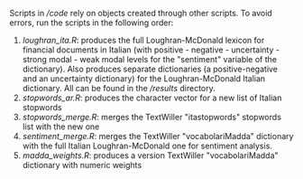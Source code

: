 Scripts in */code* rely on objects created through other scripts. To avoid errors, run the scripts in the following order:

 1. *loughran_ita.R*: produces the full Loughran-McDonald lexicon for financial documents in Italian (with positive - negative - uncertainty - strong modal - weak modal levels for the "sentiment" variable of the dictionary). Also produces separate dictionaries (a positive-negative and an uncertainty dictionary) for the Loughran-McDonald Italian dictionary. All can be found in the */results* directory.
 2. *stopwords_ar.R*: produces the character vector for a new list of Italian stopwords
 3. *stopwords_merge.R*: merges the TextWiller "itastopwords" stopwords list with the new one
 4. *sentiment_merge.R*: merges the TextWiller "vocabolariMadda" dictionary with the full Italian Loughran-McDonald one for sentiment analysis.
 5. *madda_weights.R*: produces a version TextWiller "vocabolariMadda" dictionary with numeric weights
